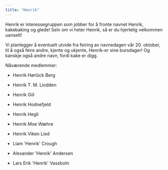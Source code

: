 ```yaml
---
title: "Henrik"
---
```


Henrik er interessegruppen som jobber for å fronte navnet Henrik, 
kakebaking og glede! Selv om vi heter Henrik, så er du hjertelig velkommen uansett!

Vi planlegger å eventuelt utvide fra feiring av navnedagen vår 20. oktober, til å også feire andre, kjente og ukjente, Henrik-er sine bursdager! Og kanskje også andre navn, fordi kake er digg.

Nåværende medlemmer:
- Henrik Hørlück Berg

- Henrik T. M. Liodden

- Henrik Giil

- Henrik Hodnefjeld

- Henrik Hegli

- Henrik Moe Wæhre

- Henrik Viken Lied

- Liam 'Henrik' Crough

- Alexander 'Henrik' Andersen

- Lars Erik 'Henrik' Vassbotn